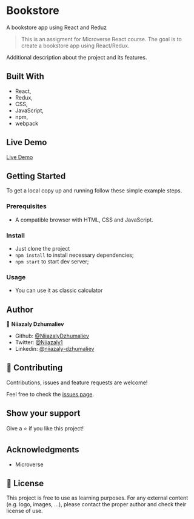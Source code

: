 # Bookstore

A bookstore app using React and Reduz

> This is an assigment for Microverse React course. The goal is to create a bookstore app using React/Redux.

Additional description about the project and its features.

## Built With

- React,
- Redux,
- CSS,
- JavaScript,
- npm,
- webpack

## Live Demo

[Live Demo](https://calculator-react-diamondas.herokuapp.com/)

## Getting Started

To get a local copy up and running follow these simple example steps.

### Prerequisites

- A compatible browser with HTML, CSS and JavaScript.

### Install

- Just clone the project
- `npm install` to install necessary dependencies;
- `npm start` to start dev server;

### Usage

- You can use it as classic calculator

## Author

👤 **Niiazaly Dzhumaliev**

- Github: [@NiiazalyDzhumaliev](https://github.com/NiiazalyDzhumaliev)
- Twitter: [@Niiazaly1](https://twitter.com/Niiazaly1)
- Linkedin: [@niiazaly-dzhumaliev](https://www.linkedin.com/in/niiazaly-dzhumaliev-117707132/)

## 🤝 Contributing

Contributions, issues and feature requests are welcome!

Feel free to check the [issues page](https://github.com/NiiazalyDzhumaliev/bookstore/issues).

## Show your support

Give a ⭐️ if you like this project!

## Acknowledgments

- Microverse

## 📝 License

This project is free to use as learning purposes. For any external content (e.g. logo, images, ...), please contact the proper author and check their license of use.

